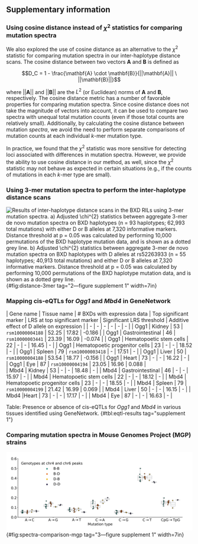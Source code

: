 ## Supplementary information

### Using cosine distance instead of $\chi^2$ statistics for comparing mutation spectra

We also explored the use of cosine distance as an alternative to the $\chi^{2}$ statistic for comparing mutation spectra in our inter-haplotype distance scans. The cosine distance between two vectors $\mathbf{A}$ and $\mathbf{B}$ is defined as 

$$D_C = 1 - \frac{\mathbf{A} \cdot \mathbf{B}}{||\mathbf{A}|| \ ||\mathbf{B}||}$$

where $||\mathbf{A}||$ and $||\mathbf{B}||$ are the $L^2$ (or Euclidean) norms of $\mathbf{A}$ and $\mathbf{B}$, respectively. The cosine distance metric has a number of favorable properties for comparing mutation spectra. Since cosine distance does not take the magnitude of vectors into account, it can be used to compare two spectra with unequal total mutation counts (even if those total counts are relatively small). Additionally, by calculating the cosine distance between mutation *spectra*, we avoid the need to perform separate comparisons of mutation counts at each individual $k$-mer mutation type. 

In practice, we found that the $\chi^2$ statistic was more sensitive for detecting loci associated with differences in mutation spectra. However, we provide the ability to use cosine distance in our method, as well, since the $\chi^2$ statistic may not behave as expected in certain situations (e.g., if the counts of mutations in each $k$-mer type are small).

### Using 3-mer mutation spectra to perform the inter-haplotype distance scans

![**Results of inter-haplotype distance scans in the BXD RILs using 3-mer mutation spectra.** **a)** Adjusted $\chi^{2}$ statistics between aggregate 3-mer *de novo* mutation spectra on BXD haplotypes (n = 93 haplotypes; 62,993 total mutations) with either *D* or *B* alleles at 7,320 informative markers. Distance threshold at $p = 0.05$ was calculated by performing 10,000 permutations of the BXD haplotype mutation data, and is shown as a dotted grey line. **b)** Adjusted $\chi^{2}$ statistics between aggregate 3-mer *de novo* mutation spectra on BXD haplotypes with *D* alleles at `rs52263933` (n = 55 haplotypes; 40,913 total mutations) and either *D* or *B* alleles at 7,320 informative markers. Distance threshold at $p = 0.05$ was calculated by performing 10,000 permutations of the BXD haplotype mutation data, and is shown as a dotted grey line.](images/fig-distance-3mer.png){#fig:distance-3mer tag="2—figure supplement 1" width=7in} 

### Mapping cis-eQTLs for *Ogg1* and *Mbd4* in GeneNetwork

| Gene name | Tissue name | # BXDs with expression data |  Top significant marker | LRS at top significant marker | Significant LRS threshold | Additive effect of D allele on expression |
| - | - | - | - | - | - |
| Ogg1 | Kidney | 53 | `rsm10000004188` | 52.25 | 17.82 | -0.186 |
| Ogg1 | Gastrointestinal | 46 | `rsm10000003441` | 23.39 | 16.09 | -0.074 |
| Ogg1 | Hematopoetic stem cells | 22 | - | - | 16.45 | - | 
| Ogg1 | Hematopoetic progenitor cells | 23 | - | - | 18.52 | - | 
| Ogg1 | Spleen | 79 | `rsm10000003418` | - | 17.51 | - | 
| Ogg1 | Liver | 50 | `rsm10000004188` | 53.54 | 18.77 | -0.156 | 
| Ogg1 | Heart | 73 | - | - | 16.22 | - |
| Ogg1 | Eye | 87 | `rsm10000004194` | 23.05 | 16.96 | 0.088 |  
| Mbd4 | Kidney | 53 | - | - | 18.48 | - |
| Mbd4 | Gastrointestinal | 46 | - | - | 15.97 | - |
| Mbd4 | Hematopoetic stem cells | 22 | - | - | 18.12 | - | 
| Mbd4 | Hematopoetic progenitor cells | 23 | - | - | 18.55 | - | 
| Mbd4 | Spleen | 79 | `rsm10000004199` | 21.42 | 16.99 | 0.069 | 
| Mbd4 | Liver | 50 | - | - | 16.15 | - | 
| Mbd4 |Heart | 73 | - | - | 17.17 | - |
| Mbd4 | Eye | 87 | - | - | 16.63 | - |  

Table: Presence or absence of cis-eQTLs for *Ogg1* and *Mbd4* in various tissues identified using GeneNetwork. {#tbl:eqtl-results tag="supplement 1"}

### Comparing mutation spectra in Mouse Genomes Project (MGP) strains

![**Mutation spectra comparison in Sanger Mouse Genomes Project strains.** Fractions of *de novo* germline mutations in Sanger MGP strains with either *D* or *B* genotypes at markers `rs52263933` and `rs31001331`, stratified by mutation type.](images/fig-spectra-comparison-mgp.png){#fig:spectra-comparison-mgp tag="3—figure supplement 1" width=7in} 

